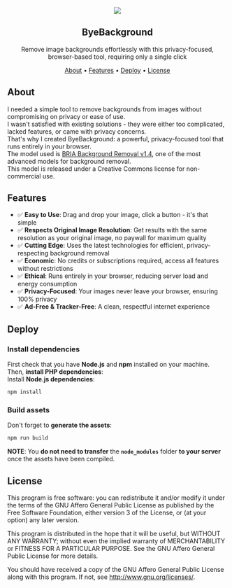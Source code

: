 <p align="center"><img src="/assets/images/android-chrome-96x96.png"></p>
<h2 align="center">ByeBackground</h2>
<p align="center">Remove image backgrounds effortlessly with this privacy-focused, browser-based tool, requiring only a single click</p>
<p align="center">
    <a href="#about">About</a> •
    <a href="#features">Features</a> •
    <a href="#deploy">Deploy</a> •
    <a href="#license">License</a>
</p>

## About

I needed a simple tool to remove backgrounds from images without compromising on privacy or ease of use.  
I wasn't satisfied with existing solutions - they were either too complicated, lacked features, or came with privacy concerns.  
That's why I created ByeBackground: a powerful, privacy-focused tool that runs entirely in your browser.  
The model used is [BRIA Background Removal v1.4](https://huggingface.co/briaai/RMBG-1.4), one of the most advanced models for background removal.  
This model is released under a Creative Commons license for non-commercial use.

## Features

- ✅ **Easy to Use**: Drag and drop your image, click a button - it's that simple
- ✅ **Respects Original Image Resolution**: Get results with the same resolution as your original image, no paywall for maximum quality
- ✅ **Cutting Edge**: Uses the latest technologies for efficient, privacy-respecting background removal
- ✅ **Economic**: No credits or subscriptions required, access all features without restrictions
- ✅ **Ethical**: Runs entirely in your browser, reducing server load and energy consumption
- ✅ **Privacy-Focused**: Your images never leave your browser, ensuring 100% privacy
- ✅ **Ad-Free & Tracker-Free**: A clean, respectful internet experience

## Deploy

### Install dependencies

First check that you have **Node.js** and **npm** installed on your machine.  
Then, **install PHP dependencies**:  
Install **Node.js dependencies**:  
```bash
npm install
```

### Build assets
Don't forget to **generate the assets**:
```bash
npm run build
```
**NOTE**: You **do not need to transfer** the **`node_modules`** folder **to your server** once the assets have been compiled.

## License

This program is free software: you can redistribute it and/or modify it under the terms of the GNU Affero General Public License as published by the Free Software Foundation, either version 3 of the License, or (at your option) any later version.

This program is distributed in the hope that it will be useful, but WITHOUT ANY WARRANTY; without even the implied warranty of MERCHANTABILITY or FITNESS FOR A PARTICULAR PURPOSE. See the GNU Affero General Public License for more details.

You should have received a copy of the GNU Affero General Public License along with this program. If not, see http://www.gnu.org/licenses/.
